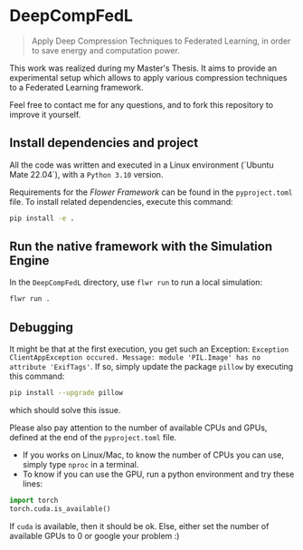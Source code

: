 # DeepCompFedL
> Apply Deep Compression Techniques to Federated Learning, in order to save energy and computation power.

This work was realized during my Master's Thesis. It aims to provide an experimental setup which allows to apply various compression techniques to a Federated Learning framework.

Feel free to contact me for any questions, and to fork this repository to improve it yourself.

## Install dependencies and project

All the code was written and executed in a Linux environment (´Ubuntu Mate 22.04´), with a `Python 3.10` version.

Requirements for the <i>Flower Framework</i> can be found in the `pyproject.toml` file. To install related dependencies, execute this command:

```bash
pip install -e .
```


## Run the native framework with the Simulation Engine

In the `DeepCompFedL` directory, use `flwr run` to run a local simulation:

```bash
flwr run .
```

## Debugging

It might be that at the first execution, you get such an Exception: `Exception ClientAppException occured. Message: module 'PIL.Image' has no attribute 'ExifTags'`. If so, simply update the package `pillow` by executing this command:
```bash
pip install --upgrade pillow
```
which should solve this issue.

Please also pay attention to the number of available CPUs and GPUs, defined at the end of the `pyproject.toml` file.
- If you works on Linux/Mac, to know the number of CPUs you can use, simply type `nproc` in a terminal.
- To know if you can use the GPU, run a python environment and try these lines:
```python
import torch
torch.cuda.is_available()
```
If `cuda` is available, then it should be ok. Else, either set the number of available GPUs to 0 or google your problem :\)

